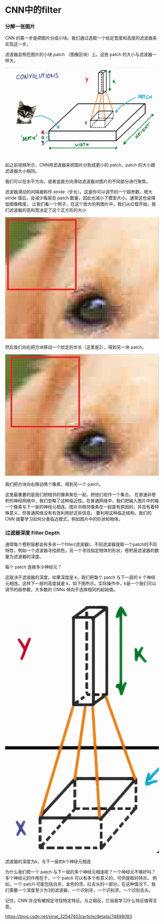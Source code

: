 # CNN中的filter

### 分解一张图片
CNN 的第一步是把图片分成小块。我们通过选取一个给定宽度和高度的滤波器来实现这一步。

滤波器会照在图片的小块 patch （图像区块）上。这些 patch 的大小与滤波器一样大。

![ ](../__pics/filter_1.png)

如之前视频所示，CNN用滤波器来把图片分割成更小的 patch，patch 的大小跟滤波器大小相同。

我们可以在水平方向，或者竖直方向滑动滤波器对图片的不同部分进行聚焦。

滤波器滑动的间隔被称作 stride（步长）。这是你可以调节的一个超参数。增大 stride 值后，会减少每层总 patch 数量，因此也减小了模型大小。通常这也会降低图像精度。
让我们看一个例子，在这个放大的狗图片中，我们从红框开始，我们滤波器的高和宽决定了这个正方形的大小

![ ](../__pics/filter_2.png)

然后我们向右把方块移动一个给定的步长（这里是2），得到另一块 patch。

![ ](../__pics/filter_3.png)

我们把方块向右移动两个像素，得到另一个 patch。

这里最重要的是我们把相邻的像素聚在一起，把他们视作一个集合。
在普通非卷积的神经网络中，我们忽略了这种临近性。在普通网络中，我们把输入图片中的每一个像素与下一层的神经元相连。图片中相邻像素在一起是有原因的，并且有着特殊意义，但普通网络没有有效利用好这些信息。
要利用这种临近结构，我们的 CNN 就要学习如何分类临近模式，例如图片中的形状和物体。

### 过滤器深度 Filter Depth
通常每个卷积层都会有多余一个filter(滤波器)，不同滤波器提取一个patch的不同特性，例如一个滤波器寻找颜色，另一个寻找指定物体的形状，卷积层滤波器的数量为滤波器的深度。

每个 patch 连接多少神经元？

这取决于滤波器的深度，如果深度是 k，我们把每个 patch 与下一层的 k 个神经元相连。这样下一层的高度就是 k，如下图所示。实际操作中，k是一个我们可以调节的超参数，大多数的 CNNs 倾向于选择相同的起始值。

![ ](../__pics/filter_4.png)

滤波器的深度为k，与下一层的k个神经元相连

为什么我们把一个 patch 与下一层的多个神经元相连呢？一个神经元不够好吗？
多个神经元的作用在于，一个 patch 可以有多个有意义的，可供提取的特点。
例如，一个 patch 可能包括白牙，金色的须，红舌头的一部分。在这种情况下，我们需要一个深度至少为3的滤波器，一个识别牙，一个识别须，一个识别舌头。

记住，CNN 并没有被规定寻找特定特征。与之相反，它自我学习什么特征值得注意。

https://blog.csdn.net/sinat_32547403/article/details/74898083
